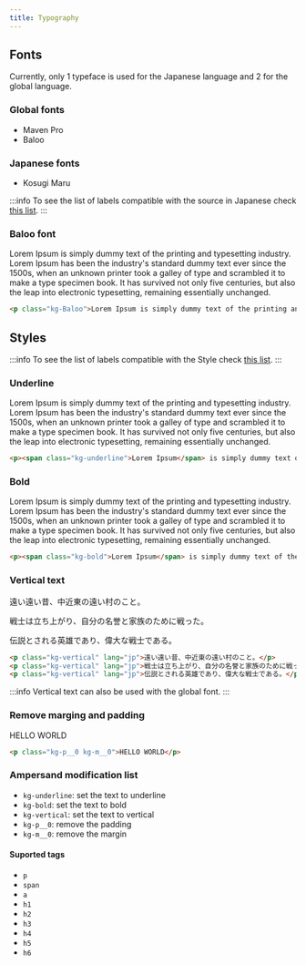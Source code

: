 ```yaml
---
title: Typography
---
```


<link rel="stylesheet" href="https://cdn.jsdelivr.net/npm/@kagarisoft/csc/dist/css/common.min.css"/>

## Fonts
Currently, only 1 typeface is used for the Japanese language and 2 for the global language.

### Global fonts

* Maven Pro
* Baloo

### Japanese fonts

* Kosugi Maru

:::info
To see the list of labels compatible with the source in Japanese check [this list](language#tags-compatible-with-the-japanese-text-fonts-of-this-framework).
:::

### Baloo font

<div class="example dark__bg">
    <p class="kg-Baloo">Lorem Ipsum is simply dummy text of the printing and typesetting industry. Lorem Ipsum has been the industry's standard dummy text ever since the 1500s, when an unknown printer took a galley of type and scrambled it to make a type specimen book. It has survived not only five centuries, but also the leap into electronic typesetting, remaining essentially unchanged.</p>
</div>

    
```html
<p class="kg-Baloo">Lorem Ipsum is simply dummy text of the printing and typesetting industry. Lorem Ipsum has been the industry's standard dummy text ever since the 1500s, when an unknown printer took a galley of type and scrambled it to make a type specimen book. It has survived not only five centuries, but also the leap into electronic typesetting, remaining essentially unchanged.</p>
```

## Styles
:::info
To see the list of labels compatible with the Style check [this list](language#tags-compatible-with-the-japanese-text-fonts-of-this-framework).
:::
### Underline
<div class="example dark__bg">
    <p><span class="kg-underline">Lorem Ipsum</span> is simply dummy text of the printing and typesetting industry. Lorem Ipsum has been the industry's standard dummy text ever since the 1500s, when an unknown printer took a galley of type and scrambled it to make a type specimen book. It has survived not only five centuries, but also the leap into electronic typesetting, remaining essentially unchanged.</p>
</div>

```html
<p><span class="kg-underline">Lorem Ipsum</span> is simply dummy text of the printing and typesetting industry. Lorem Ipsum has been the industry's standard dummy text ever since the 1500s, when an unknown printer took a galley of type and scrambled it to make a type specimen book. It has survived not only five centuries, but also the leap into electronic typesetting, remaining essentially unchanged.</p>
```

### Bold

<div class="example dark__bg">
    <p><span class="kg-bold">Lorem Ipsum</span> is simply dummy text of the printing and typesetting industry. Lorem Ipsum has been the industry's standard dummy text ever since the 1500s, when an unknown printer took a galley of type and scrambled it to make a type specimen book. It has survived not only five centuries, but also the leap into electronic typesetting, remaining essentially unchanged.</p>
</div>

```html
<p><span class="kg-bold">Lorem Ipsum</span> is simply dummy text of the printing and typesetting industry. Lorem Ipsum has been the industry's standard dummy text ever since the 1500s, when an unknown printer took a galley of type and scrambled it to make a type specimen book. It has survived not only five centuries, but also the leap into electronic typesetting, remaining essentially unchanged.</p>
```

### Vertical text

<div class="example dark__bg">
    <p class="kg-vertical" lang="jp">遠い遠い昔、中近東の遠い村のこと。</p>
    <p class="kg-vertical" lang="jp">戦士は立ち上がり、自分の名誉と家族のために戦った。</p>
    <p class="kg-vertical" lang="jp">伝説とされる英雄であり、偉大な戦士である。</p>
</div>

```html
<p class="kg-vertical" lang="jp">遠い遠い昔、中近東の遠い村のこと。</p>
<p class="kg-vertical" lang="jp">戦士は立ち上がり、自分の名誉と家族のために戦った。</p>
<p class="kg-vertical" lang="jp">伝説とされる英雄であり、偉大な戦士である。</p>
```
:::info
Vertical text can also be used with the global font.
:::
### Remove marging and padding 

<div class="example dark__bg">
    <p class="kg-p__0 kg-m__0">HELLO WORLD</p>
</div>

```html
<p class="kg-p__0 kg-m__0">HELLO WORLD</p>
```

### Ampersand modification list

* `kg-underline`: set the text to underline
* `kg-bold`: set the text to bold
* `kg-vertical`: set the text to vertical
* `kg-p__0`: remove the padding
* `kg-m__0`: remove the margin

#### Suported tags

* `p`
* `span`
* `a`
* `h1`
* `h2`
* `h3`
* `h4`
* `h5`
* `h6`

